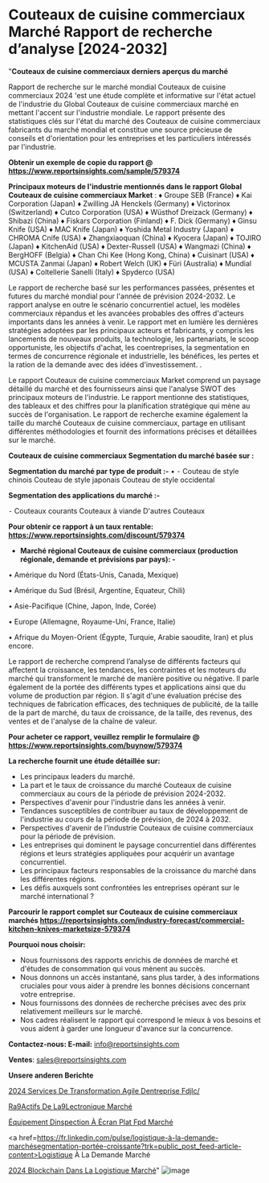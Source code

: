 # Couteaux de cuisine commerciaux Marché Rapport de recherche d’analyse [2024-2032]

"<strong>Couteaux de cuisine commerciaux derniers aperçus du marché</strong>

Rapport de recherche sur le marché mondial Couteaux de cuisine commerciaux 2024 'est une étude complète et informative sur l'état actuel de l'industrie du Global Couteaux de cuisine commerciaux marché en mettant l'accent sur l'industrie mondiale. Le rapport présente des statistiques clés sur l'état du marché des Couteaux de cuisine commerciaux fabricants du marché mondial et constitue une source précieuse de conseils et d'orientation pour les entreprises et les particuliers intéressés par l'industrie.

<strong>Obtenir un exemple de copie du rapport @ <a href=https://www.reportsinsights.com/sample/579374>https://www.reportsinsights.com/sample/579374</a></strong>

<strong>Principaux moteurs de l'industrie mentionnés dans le rapport Global Couteaux de cuisine commerciaux Market</strong> :
♦ Groupe SEB (France)
♦ Kai Corporation (Japan)
♦ Zwilling JA Henckels (Germany)
♦ Victorinox (Switzerland)
♦ Cutco Corporation (USA)
♦ Wüsthof Dreizack (Germany)
♦ Shibazi (China)
♦ Fiskars Corporation (Finland)
♦ F. Dick (Germany)
♦ Ginsu Knife (USA)
♦ MAC Knife (Japan)
♦ Yoshida Metal Industry (Japan)
♦ CHROMA Cnife (USA)
♦ Zhangxiaoquan (China)
♦ Kyocera (Japan)
♦ TOJIRO (Japan)
♦ KitchenAid (USA)
♦ Dexter-Russell (USA)
♦ Wangmazi (China)
♦ BergHOFF (Belgia)
♦ Chan Chi Kee (Hong Kong, China)
♦ Cuisinart (USA)
♦ MCUSTA Zanmai (Japan)
♦ Robert Welch (UK)
♦ Füri (Australia)
♦ Mundial (USA)
♦ Coltellerie Sanelli (Italy)
♦ Spyderco (USA)

Le rapport de recherche basé sur les performances passées, présentes et futures du marché mondial pour l'année de prévision 2024-2032. Le rapport analyse en outre le scénario concurrentiel actuel, les modèles commerciaux répandus et les avancées probables des offres d'acteurs importants dans les années à venir. Le rapport met en lumière les dernières stratégies adoptées par les principaux acteurs et fabricants, y compris les lancements de nouveaux produits, la technologie, les partenariats, le scoop opportuniste, les objectifs d'achat, les coentreprises, la segmentation en termes de concurrence régionale et industrielle, les bénéfices, les pertes et la ration de la demande avec des idées d'investissement. .

Le rapport Couteaux de cuisine commerciaux Market comprend un paysage détaillé du marché et des fournisseurs ainsi que l'analyse SWOT des principaux moteurs de l'industrie. Le rapport mentionne des statistiques, des tableaux et des chiffres pour la planification stratégique qui mène au succès de l'organisation. Le rapport de recherche examine également la taille du marché Couteaux de cuisine commerciaux, partage en utilisant différentes méthodologies et fournit des informations précises et détaillées sur le marché.

<strong>Couteaux de cuisine commerciaux Segmentation du marché basée sur :</strong>

<strong>Segmentation du marché par type de produit :-</strong>
•
⁃ Couteau de style chinois
Couteau de style japonais
Couteau de style occidental

<strong>Segmentation des applications du marché :-</strong>

⁃ Couteaux courants
Couteaux à viande
D'autres Couteaux

<strong>Pour obtenir ce rapport à un taux rentable: <a href=https://www.reportsinsights.com/discount/579374>https://www.reportsinsights.com/discount/579374</a></strong>
<ul>
  <li><strong>Marché régional Couteaux de cuisine commerciaux (production régionale, demande et prévisions par pays): -</strong></li>
</ul>
• Amérique du Nord (États-Unis, Canada, Mexique)

• Amérique du Sud (Brésil, Argentine, Equateur, Chili)

• Asie-Pacifique (Chine, Japon, Inde, Corée)

• Europe (Allemagne, Royaume-Uni, France, Italie)

• Afrique du Moyen-Orient (Égypte, Turquie, Arabie saoudite, Iran) et plus encore.

Le rapport de recherche comprend l’analyse de différents facteurs qui affectent la croissance, les tendances, les contraintes et les moteurs du marché qui transforment le marché de manière positive ou négative. Il parle également de la portée des différents types et applications ainsi que du volume de production par région. Il s'agit d'une évaluation précise des techniques de fabrication efficaces, des techniques de publicité, de la taille de la part de marché, du taux de croissance, de la taille, des revenus, des ventes et de l'analyse de la chaîne de valeur.

<strong>Pour acheter ce rapport, veuillez remplir le formulaire @   <a href=https://www.reportsinsights.com/buynow/579374>https://www.reportsinsights.com/buynow/579374</a></strong>

<strong>La recherche fournit une étude détaillée sur:</strong>
<ul>
  <li>Les principaux leaders du marché.</li>
  <li>La part et le taux de croissance du marché Couteaux de cuisine commerciaux au cours de la période de prévision 2024-2032.</li>
  <li>Perspectives d'avenir pour l'industrie dans les années à venir.</li>
  <li>Tendances susceptibles de contribuer au taux de développement de l'industrie au cours de la période de prévision, de 2024 à 2032.</li>
  <li>Perspectives d'avenir de l'industrie Couteaux de cuisine commerciaux pour la période de prévision.</li>
  <li>Les entreprises qui dominent le paysage concurrentiel dans différentes régions et leurs stratégies appliquées pour acquérir un avantage concurrentiel.</li>
  <li>Les principaux facteurs responsables de la croissance du marché dans les différentes régions.</li>
  <li>Les défis auxquels sont confrontées les entreprises opérant sur le marché international ?</li>
</ul>

<strong>Parcourir le rapport complet sur Couteaux de cuisine commerciaux marchés <a href=https://reportsinsights.com/industry-forecast/commercial-kitchen-knives-marketsize-579374>https://reportsinsights.com/industry-forecast/commercial-kitchen-knives-marketsize-579374</a></strong>

<strong>Pourquoi nous choisir:</strong>
<ul>
  <li>Nous fournissons des rapports enrichis de données de marché et d'études de consommation qui vous mènent au succès.</li>
  <li>Nous donnons un accès instantané, sans plus tarder, à des informations cruciales pour vous aider à prendre les bonnes décisions concernant votre entreprise.</li>
  <li>Nous fournissons des données de recherche précises avec des prix relativement meilleurs sur le marché.</li>
  <li>Nos cadres réalisent le rapport qui correspond le mieux à vos besoins et vous aident à garder une longueur d'avance sur la concurrence.</li>
</ul>
<strong>Contactez-nous:
</strong><strong>E-mail:</strong> <a href=mailto:info@reportsinsights.com>info@reportsinsights.com</a>

<strong>Ventes</strong>: <a href=mailto:sales@reportsinsights.com>sales@reportsinsights.com</a>

<strong>Unsere anderen Berichte</strong>

<a href=https://www.linkedin.com/pulse/2024-services-de-transformation-agile-dentreprise-fdjlc/>2024 Services De Transformation Agile Dentreprise Fdjlc/</a>

<a href=https://www.linkedin.com/pulse/r%C3%A9actifs-de-l%C3%A9lectronique-march%C3%A9-la-taille-2024-jhzne/>Ra9Actifs De La9Lectronique Marché</a>

<a href=https://www.linkedin.com/pulse/équipement-dinspection-à-écran-plat-fpd-marché-glfuc/>Équipement Dinspection À Écran Plat Fpd Marché</a>

<a href=https://fr.linkedin.com/pulse/logistique-à-la-demande-marchésegmentation-portée-croissante?trk=public_post_feed-article-content>Logistique À La Demande Marché</a>

<a href=https://www.linkedin.com/pulse/2024-blockchain-dans-la-logistique-march%C3%A9tendance-njz3f/>2024 Blockchain Dans La Logistique Marché</a>"
![image](https://github.com/daminid12/RItrends/assets/158430485/a097e5b6-57e4-4609-a24a-b5e04d02bb4e)

